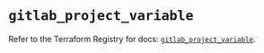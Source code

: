 # `gitlab_project_variable`

Refer to the Terraform Registry for docs: [`gitlab_project_variable`](https://registry.terraform.io/providers/gitlabhq/gitlab/17.11.0/docs/resources/project_variable).
